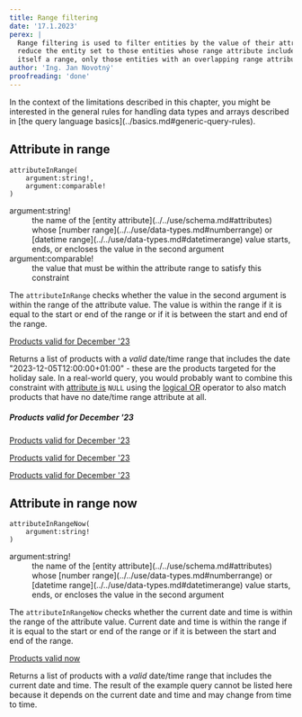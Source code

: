```yaml
---
title: Range filtering
date: '17.1.2023'
perex: |
  Range filtering is used to filter entities by the value of their attributes that are of a range type. It allows you to
  reduce the entity set to those entities whose range attribute includes the parameter value. If the parameter value is 
  itself a range, only those entities with an overlapping range attribute will be matched.
author: 'Ing. Jan Novotný'
proofreading: 'done'
---
```


<Note type="info">
In the context of the limitations described in this chapter, you might be interested in the general rules for handling 
data types and arrays described in [the query language basics](../basics.md#generic-query-rules).
</Note>

## Attribute in range

```evitaql-syntax
attributeInRange(
    argument:string!,
    argument:comparable!
)
``` 

<dl>
    <dt>argument:string!</dt>
    <dd>
        the name of the [entity attribute](../../use/schema.md#attributes) whose [number range](../../use/data-types.md#numberrange) 
        or [datetime range](../../use/data-types.md#datetimerange) value starts, ends, or encloses the value 
        in the second argument
    </dd>
    <dt>argument:comparable!</dt>
    <dd>
        the value that must be within the attribute range to satisfy this constraint
    </dd>
</dl>

The `attributeInRange` checks whether the value in the second argument is within the range of the attribute value.
The value is within the range if it is equal to the start or end of the range or if it is between the start and end of 
the range.

<SourceCodeTabs requires="evita_functional_tests/src/test/resources/META-INF/documentation/evitaql-init.java" langSpecificTabOnly>

[Products valid for December '23](/documentation/user/en/query/filtering/examples/range/attribute-in-range.evitaql)
</SourceCodeTabs>

Returns a list of products with a *valid* date/time range that includes the date "2023-12-05T12:00:00+01:00" - these are 
the products targeted for the holiday sale. In a real-world query, you would probably want to combine this constraint 
with [attribute is](comparable.md#attribute-is) `NULL` using the [logical OR](logical.md#or) operator to also match 
products that have no date/time range attribute at all.

<Note type="info">

<NoteTitle toggles="true">

##### Products valid for December '23
</NoteTitle>

<LanguageSpecific to="evitaql,java,csharp">

<MDInclude>[Products valid for December '23](/documentation/user/en/query/filtering/examples/range/attribute-in-range.evitaql.md)</MDInclude>

</LanguageSpecific>

<LanguageSpecific to="graphql">

<MDInclude>[Products valid for December '23](/documentation/user/en/query/filtering/examples/range/attribute-in-range.graphql.json.md)</MDInclude>

</LanguageSpecific>

<LanguageSpecific to="rest">

<MDInclude>[Products valid for December '23](/documentation/user/en/query/filtering/examples/range/attribute-in-range.rest.json.md)</MDInclude>

</LanguageSpecific>

</Note>

## Attribute in range now

```evitaql-syntax
attributeInRangeNow(
    argument:string!
)
``` 

<dl>
    <dt>argument:string!</dt>
    <dd>
        the name of the [entity attribute](../../use/schema.md#attributes) whose [number range](../../use/data-types.md#numberrange) 
        or [datetime range](../../use/data-types.md#datetimerange) value starts, ends, or encloses the value 
        in the second argument
    </dd>
</dl>

The `attributeInRangeNow` checks whether the current date and time is within the range of the attribute value.
Current date and time is within the range if it is equal to the start or end of the range or if it is between the start 
and end of the range.

<SourceCodeTabs requires="evita_functional_tests/src/test/resources/META-INF/documentation/evitaql-init.java" langSpecificTabOnly>

[Products valid now](/documentation/user/en/query/filtering/examples/range/attribute-in-range-now.evitaql)
</SourceCodeTabs>

Returns a list of products with a *valid* date/time range that includes the current date and time. The result of 
the example query cannot be listed here because it depends on the current date and time and may change from time to 
time.